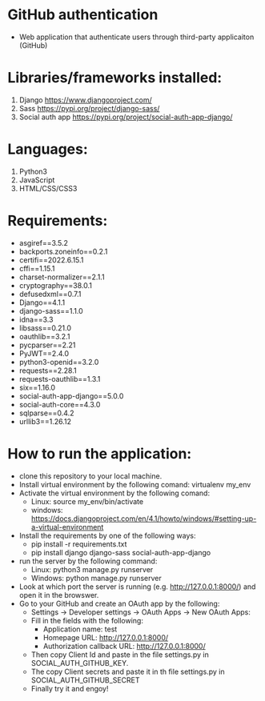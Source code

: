 # GitHub authentication
 - Web application that authenticate users through third-party applicaiton (GitHub)
 # Libraries/frameworks installed:
  1. Django https://www.djangoproject.com/
  2. Sass  https://pypi.org/project/django-sass/
  3. Social auth app https://pypi.org/project/social-auth-app-django/
 # Languages:
 1. Python3
 2. JavaScript
 3. HTML/CSS/CSS3
# Requirements:
  - asgiref==3.5.2
  - backports.zoneinfo==0.2.1
  - certifi==2022.6.15.1
  - cffi==1.15.1
  - charset-normalizer==2.1.1
  - cryptography==38.0.1
  - defusedxml==0.7.1
  - Django==4.1.1
  - django-sass==1.1.0
  - idna==3.3
  - libsass==0.21.0
  - oauthlib==3.2.1
  - pycparser==2.21
  - PyJWT==2.4.0
  - python3-openid==3.2.0
  - requests==2.28.1
  - requests-oauthlib==1.3.1
  - six==1.16.0
  - social-auth-app-django==5.0.0
  - social-auth-core==4.3.0
  - sqlparse==0.4.2
  - urllib3==1.26.12
 # How to run the application:
 - clone this repository to your local machine. 
 - Install virtual environment by the following comand: virtualenv my_env
 - Activate the virtual environment by the following comand:
    - Linux: source my_env/bin/activate
    - windows: https://docs.djangoproject.com/en/4.1/howto/windows/#setting-up-a-virtual-environment
 - Install the requirements by one of the following ways:
    - pip install -r requirements.txt
    - pip install django django-sass social-auth-app-django
  - run the server by the following command:
    - Linux: python3 manage.py runserver
    - Windows: python manage.py runserver
  - Look at which port the server is running (e.g. http://127.0.0.1:8000/) and open it in the browswer.
  - Go to your GitHub and create an OAuth app by the following:
    - Settings -> Developer settings -> OAuth Apps -> New OAuth Apps:
    - Fill in the fields with the following:
      - Application name: test
      - Homepage URL: http://127.0.0.1:8000/
      - Authorization callback URL: http://127.0.0.1:8000/
    - Then copy Client Id and paste in the file settings.py in SOCIAL_AUTH_GITHUB_KEY.
    - The copy Client secrets and paste it in th file settings.py in SOCIAL_AUTH_GITHUB_SECRET
    - Finally try it and engoy! 
     
